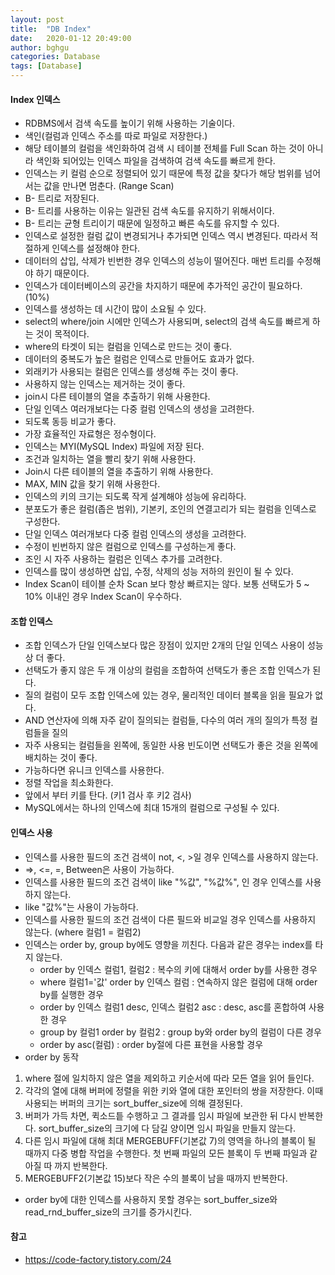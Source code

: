 ```yaml
---
layout: post
title:  "DB Index"
date:   2020-01-12 20:49:00
author: bghgu
categories: Database
tags: [Database]
---
```


#### Index 인덱스
* RDBMS에서 검색 속도를 높이기 위해 사용하는 기술이다.
* 색인(컬럼과 인덱스 주소를 따로 파일로 저장한다.)
* 해당 테이블의 컬럼을 색인화하여 검색 시 테이블 전체를 Full Scan 하는 것이 아니라 색인화 되어있는 인덱스 파일을 검색하여 검색 속도를 빠르게 한다.
* 인덱스는 키 컬럼 순으로 정렬되어 있기 때문에 특정 값을 찾다가 해당 범위를 넘어서는 값을 만나면 멈춘다. (Range Scan)
* B- 트리로 저장된다.
* B- 트리를 사용하는 이유는 일관된 검색 속도를 유지하기 위해서이다.
* B- 트리는 균형 트리이기 때문에 일정하고 빠른 속도를 유지할 수 있다.
* 인덱스로 설정한 컬럼 값이 변경되거나 추가되면 인덱스 역시 변경된다. 따라서 적절하게 인덱스를 설정해야 한다.
* 데이터의 삽입, 삭제가 빈번한 경우 인덱스의 성능이 떨어진다. 매번 트리를 수정해야 하기 때문이다.
* 인덱스가 데이터베이스의 공간을 차지하기 때문에 추가적인 공간이 필요하다. (10%)
* 인덱스를 생성하는 데 시간이 많이 소요될 수 있다.
* select의 where/join 시에만 인덱스가 사용되며, select의 검색 속도를 빠르게 하는 것이 목적이다.
* where의 타겟이 되는 컬럼을 인덱스로 만드는 것이 좋다.
* 데이터의 중복도가 높은 컬럼은 인덱스로 만들어도 효과가 없다.
* 외래키가 사용되는 컬럼은 인덱스를 생성해 주는 것이 좋다.
* 사용하지 않는 인덱스는 제거하는 것이 좋다.
* join시 다른 테이블의 열을 추출하기 위해 사용한다.
* 단일 인덱스 여러개보다는 다중 컬럼 인덱스의 생성을 고려한다.
* 되도록 동등 비교가 좋다.
* 가장 효율적인 자료형은 정수형이다.
* 인덱스는 MYI(MySQL Index) 파일에 저장 된다.
* 조건과 일치하는 열을 빨리 찾기 위해 사용한다.
* Join시 다른 테이블의 열을 추출하기 위해 사용한다.
* MAX, MIN 값을 찾기 위해 사용한다.
* 인덱스의 키의 크기는 되도록 작게 설계해야 성능에 유리하다.
* 분포도가 좋은 컬럼(좁은 범위), 기본키, 조인의 연결고리가 되는 컬럼을 인덱스로 구성한다.
* 단일 인덱스 여러개보다 다중 컬럼 인덱스의 생성을 고려한다.
* 수정이 빈번하지 않은 컬럼으로 인덱스를 구성하는게 좋다.
* 조인 시 자주 사용하는 컬럼은 인덱스 추가를 고려한다.
* 인덱스를 많이 생성하면 삽입, 수정, 삭제의 성능 저하의 원인이 될 수 있다.
* Index Scan이 테이블 순차 Scan 보다 항상 빠르지는 않다. 보통 선택도가 5 ~ 10% 이내인 경우 Index Scan이 우수하다.

#### 조합 인덱스
* 조합 인덱스가 단일 인덱스보다 많은 장점이 있지만 2개의 단일 인덱스 사용이 성능상 더 좋다.
* 선택도가 좋지 않은 두 개 이상의 컬럼을 조합하여 선택도가 좋은 조합 인덱스가 된다.
* 질의 컬럼이 모두 조합 인덱스에 있는 경우, 물리적인 데이터 블록을 읽을 필요가 없다.
* AND 연산자에 의해 자주 같이 질의되는 컬럼들, 다수의 여러 개의 질의가 특정 컬럼들을 질의
* 자주 사용되는 컬럼들을 왼쪽에, 동일한 사용 빈도이면 선택도가 좋은 것을 왼쪽에 배치하는 것이 좋다.
* 가능하다면 유니크 인덱스를 사용한다.
* 정렬 작업을 최소화한다.
* 앞에서 부터 키를 탄다. (키1 검사 후 키2 검사)
* MySQL에서는 하나의 인덱스에 최대 15개의 컬럼으로 구성될 수 있다.

#### 인덱스 사용
* 인덱스를 사용한 필드의 조건 검색이 not, <, >일 경우 인덱스를 사용하지 않는다.
* =>, <=, =, Between은 사용이 가능하다.
* 인덱스를 사용한 필드의 조건 검색이 like "%값", "%값%", 인 경우 인덱스를 사용하지 않는다.
* like "값%"는 사용이 가능하다.
* 인덱스를 사용한 필드의 조건 검색이 다른 필드와 비교일 경우 인덱스를 사용하지 않는다. (where 컬럼1 = 컬럼2)
* 인덱스는 order by, group by에도 영향을 끼친다. 다음과 같은 경우는 index를 타지 않는다.
    * order by 인덱스 컬럼1, 컬럼2 : 복수의 키에 대해서 order by를 사용한 경우
    * where 컬럼1='값' order by 인덱스 컬럼 : 연속하지 않은 컬럼에 대해 order by를 실행한 경우
    * order by 인덱스 컬럼1 desc, 인덱스 컬럼2 asc : desc, asc를 혼합하여 사용한 경우
    * group by 컬럼1 order by 컬럼2 : group by와 order by의 컬럼이 다른 경우
    * order by asc(컬럼) : order by절에 다른 표현을 사용할 경우
* order by 동작
1. where 절에 일치하지 않은 열을 제외하고 키순서에 따라 모든 열을 읽어 들인다.
2. 각각의 열에 대해 버퍼에 정렬을 위한 키와 열에 대한 포인터의 쌍을 저장한다. 이때 사용되는 버퍼의 크기는 sort_buffer_size에 의해 결정된다.
3. 버퍼가 가득 차면, 퀵소드틑 수행하고 그 결과를 임시 파일에 보관한 뒤 다시 반복한다. sort_buffer_size의 크기에 다 담길 양이면 임시 파일을 만들지 않는다.
4. 다른 임시 파일에 대해 최대 MERGEBUFF(기본값 7)의 영역을 하나의 블록이 될 때까지 다중 병합 작업을 수행한다. 첫 번째 파일의 모든 블록이 두 번째 파일과 같아질 따 까지 반복한다.
5. MERGEBUFF2(기본값 15)보다 작은 수의 블록이 남을 때까지 반복한다.
* order by에 대한 인덱스를 사용하지 못할 경우는 sort_buffer_size와 read_rnd_buffer_size의 크기를 증가시킨다.

#### 참고
* https://code-factory.tistory.com/24 